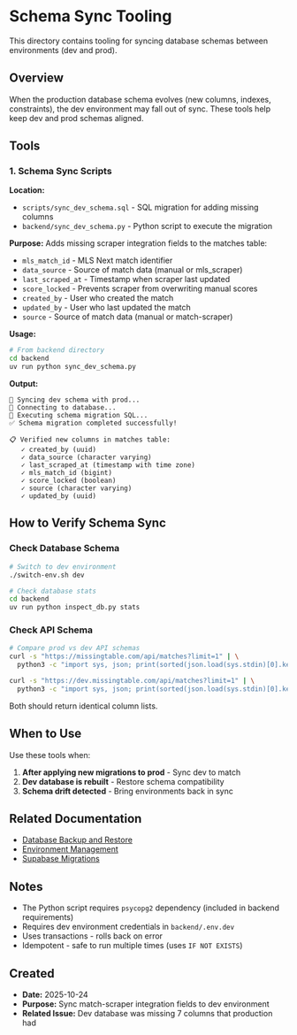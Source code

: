 # Schema Sync Tooling

This directory contains tooling for syncing database schemas between environments (dev and prod).

## Overview

When the production database schema evolves (new columns, indexes, constraints), the dev environment may fall out of sync. These tools help keep dev and prod schemas aligned.

## Tools

### 1. Schema Sync Scripts

**Location:**
- `scripts/sync_dev_schema.sql` - SQL migration for adding missing columns
- `backend/sync_dev_schema.py` - Python script to execute the migration

**Purpose:** Adds missing scraper integration fields to the matches table:
- `mls_match_id` - MLS Next match identifier
- `data_source` - Source of match data (manual or mls_scraper)
- `last_scraped_at` - Timestamp when scraper last updated
- `score_locked` - Prevents scraper from overwriting manual scores
- `created_by` - User who created the match
- `updated_by` - User who last updated the match
- `source` - Source of match data (manual or match-scraper)

**Usage:**
```bash
# From backend directory
cd backend
uv run python sync_dev_schema.py
```

**Output:**
```
🔄 Syncing dev schema with prod...
📝 Connecting to database...
📝 Executing schema migration SQL...
✅ Schema migration completed successfully!

📋 Verified new columns in matches table:
   ✓ created_by (uuid)
   ✓ data_source (character varying)
   ✓ last_scraped_at (timestamp with time zone)
   ✓ mls_match_id (bigint)
   ✓ score_locked (boolean)
   ✓ source (character varying)
   ✓ updated_by (uuid)
```

## How to Verify Schema Sync

### Check Database Schema

```bash
# Switch to dev environment
./switch-env.sh dev

# Check database stats
cd backend
uv run python inspect_db.py stats
```

### Check API Schema

```bash
# Compare prod vs dev API schemas
curl -s "https://missingtable.com/api/matches?limit=1" | \
  python3 -c "import sys, json; print(sorted(json.load(sys.stdin)[0].keys()))"

curl -s "https://dev.missingtable.com/api/matches?limit=1" | \
  python3 -c "import sys, json; print(sorted(json.load(sys.stdin)[0].keys()))"
```

Both should return identical column lists.

## When to Use

Use these tools when:
1. **After applying new migrations to prod** - Sync dev to match
2. **Dev database is rebuilt** - Restore schema compatibility
3. **Schema drift detected** - Bring environments back in sync

## Related Documentation

- [Database Backup and Restore](../CLAUDE.md#database-management-workflow)
- [Environment Management](../docs/02-development/environment-management.md)
- [Supabase Migrations](../supabase/migrations/README.md)

## Notes

- The Python script requires `psycopg2` dependency (included in backend requirements)
- Requires dev environment credentials in `backend/.env.dev`
- Uses transactions - rolls back on error
- Idempotent - safe to run multiple times (uses `IF NOT EXISTS`)

## Created

- **Date:** 2025-10-24
- **Purpose:** Sync match-scraper integration fields to dev environment
- **Related Issue:** Dev database was missing 7 columns that production had
